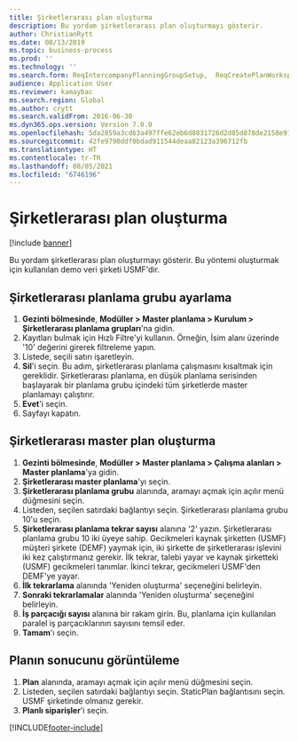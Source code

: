 ```yaml
---
title: Şirketlerarası plan oluşturma
description: Bu yordam şirketlerarası plan oluşturmayı gösterir.
author: ChristianRytt
ms.date: 08/13/2019
ms.topic: business-process
ms.prod: ''
ms.technology: ''
ms.search.form: ReqIntercompanyPlanningGroupSetup,  ReqCreatePlanWorkspace
audience: Application User
ms.reviewer: kamaybac
ms.search.region: Global
ms.author: crytt
ms.search.validFrom: 2016-06-30
ms.dyn365.ops.version: Version 7.0.0
ms.openlocfilehash: 5da2859a3cd63a497ffe62eb6d8831726d2d85d878de2158e911fe7066daa3fc
ms.sourcegitcommit: 42fe9790ddf0bdad911544deaa82123a396712fb
ms.translationtype: HT
ms.contentlocale: tr-TR
ms.lasthandoff: 08/05/2021
ms.locfileid: "6746196"
---
```

# <a name="create-an-intercompany-plan"></a>Şirketlerarası plan oluşturma

[!include [banner](../../includes/banner.md)]

Bu yordam şirketlerarası plan oluşturmayı gösterir. Bu yöntemi oluşturmak için kullanılan demo veri şirketi USMF'dir.

## <a name="set-up-an-intercompany-planning-group"></a>Şirketlerarası planlama grubu ayarlama

1. **Gezinti bölmesinde**, **Modüller > Master planlama > Kurulum > Şirketlerarası planlama grupları**'na gidin.
2. Kayıtları bulmak için Hızlı Filtre'yi kullanın. Örneğin, İsim alanı üzerinde '10' değerini girerek filtreleme yapın.
3. Listede, seçili satırı işaretleyin.
4. **Sil**'i seçin. Bu adım, şirketlerarası planlama çalışmasını kısaltmak için gereklidir.   Şirketlerarası planlama, en düşük planlama serisinden başlayarak bir planlama grubu içindeki tüm şirketlerde master planlamayı çalıştırır.  
5. **Evet**'i seçin.
6. Sayfayı kapatın.

## <a name="create-an-intercompany-master-plan"></a>Şirketlerarası master plan oluşturma

1. **Gezinti bölmesinde**, **Modüller > Master planlama > Çalışma alanları > Master planlama**'ya gidin.
2. **Şirketlerarası master planlama**'yı seçin.  
3. **Şirketlerarası planlama grubu** alanında, aramayı açmak için açılır menü düğmesini seçin.
4. Listeden, seçilen satırdaki bağlantıyı seçin. Şirketlerarası planlama grubu 10'u seçin.  
5. **Şirketlerarası planlama tekrar sayısı** alanına '2' yazın. Şirketlerarası planlama grubu 10 iki üyeye sahip. Gecikmeleri kaynak şirketten (USMF) müşteri şirkete (DEMF) yaymak için, iki şirkette de şirketlerarası işlevini iki kez çalıştırmanız gerekir. İlk tekrar, talebi yayar ve kaynak şirketteki (USMF) gecikmeleri tanımlar. İkinci tekrar, gecikmeleri USMF'den DEMF'ye yayar.  
6. **İlk tekrarlama** alanında 'Yeniden oluşturma' seçeneğini belirleyin.
7. **Sonraki tekrarlamalar** alanında 'Yeniden oluşturma' seçeneğini belirleyin.
8. **İş parçacığı sayısı** alanına bir rakam girin. Bu, planlama için kullanılan paralel iş parçacıklarının sayısını temsil eder.  
9. **Tamam**'ı seçin.

## <a name="view-the-result-of-the-plan"></a>Planın sonucunu görüntüleme

1. **Plan** alanında, aramayı açmak için açılır menü düğmesini seçin.
2. Listeden, seçilen satırdaki bağlantıyı seçin. StaticPlan bağlantısını seçin. USMF şirketinde olmanız gerekir.  
3. **Planlı siparişler**'i seçin.



[!INCLUDE[footer-include](../../../includes/footer-banner.md)]